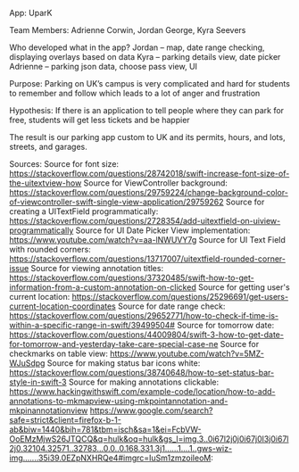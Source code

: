 App: UparK

Team Members: Adrienne Corwin, Jordan George, Kyra Seevers

Who developed what in the app?
Jordan – map, date range checking, displaying overlays based on data
Kyra – parking details view, date picker
Adrienne – parking json data, choose pass view, UI

Purpose: Parking on UK’s campus is very complicated and hard for students to remember and follow which leads to a lot of anger and frustration

Hypothesis: If there is an application to tell people where they can park for free, students will get less tickets and be happier

The result is our parking app custom to UK and its permits, hours, and lots, streets, and garages.

Sources: 
Source for font size: https://stackoverflow.com/questions/28742018/swift-increase-font-size-of-the-uitextview-how
Source for ViewController background:
https://stackoverflow.com/questions/29759224/change-background-color-of-viewcontroller-swift-single-view-application/29759262
Source for creating a UITextField programmatically:
https://stackoverflow.com/questions/2728354/add-uitextfield-on-uiview-programmatically
Source for UI Date Picker View implementation: https://www.youtube.com/watch?v=aa-lNWUVY7g
Source for UI Text Field with rounded corners: https://stackoverflow.com/questions/13717007/uitextfield-rounded-corner-issue
Source for viewing annotation titles: https://stackoverflow.com/questions/37320485/swift-how-to-get-information-from-a-custom-annotation-on-clicked
Source for getting user's current location: https://stackoverflow.com/questions/25296691/get-users-current-location-coordinates
Source for date range check: https://stackoverflow.com/questions/29652771/how-to-check-if-time-is-within-a-specific-range-in-swift/39499504#
Source for tomorrow date: https://stackoverflow.com/questions/44009804/swift-3-how-to-get-date-for-tomorrow-and-yesterday-take-care-special-case-ne
Source for checkmarks on table view: 
https://www.youtube.com/watch?v=5MZ-WJuSdpg
Source for making status bar icons white: https://stackoverflow.com/questions/38740648/how-to-set-status-bar-style-in-swift-3
Source for making annotations clickable: https://www.hackingwithswift.com/example-code/location/how-to-add-annotations-to-mkmapview-using-mkpointannotation-and-mkpinannotationview
https://www.google.com/search?safe=strict&client=firefox-b-1-ab&biw=1440&bih=781&tbm=isch&sa=1&ei=FcbVW-OoEMzMjwS26JTQCQ&q=hulk&oq=hulk&gs_l=img.3..0i67l2j0j0i67j0l3j0i67l2j0.32104.32571..32783...0.0..0.168.331.3j1......1....1..gws-wiz-img.......35i39.0EZpNXHRQe4#imgrc=IuSm1zmzoiIeoM:

